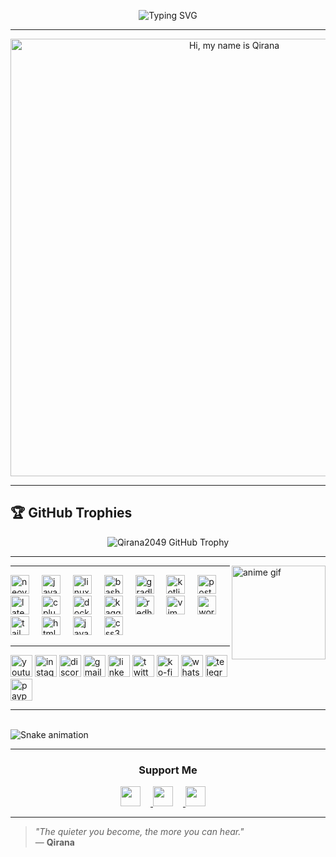 <p align="center">
  <img 
    src="https://readme-typing-svg.herokuapp.com?font=Fira+Code&size=39&duration=4000&pause=1000&color=FF69B4&center=true&vCenter=true&width=1000&height=80&lines=%F0%9F%A4%96+I'm+Qirana;Aspiring+Full+Stack+Web+Developer;Junior+Machine+Learning+Engineer;Penetration+Testing+Enthusiast" 
    alt="Typing SVG"
  />
</p>

---

<p align="center">
  <img 
    src="https://media1.giphy.com/media/v1.Y2lkPTc5MGI3NjExbG05Y21jcG13bXloMzd6bGdja3Bza2p6bHVtZWFnNDdnZmtpOXdpOSZlcD12MV9pbnRlcm5hbF9naWZfYnlfaWQmY3Q9Zw/yWks1AKUIldwKNHOxT/giphy.gif" 
    alt="Hi, my name is Qirana" 
    width="700" 
  />
</p>


---


## 🏆 GitHub Trophies

<p align="center">
  <img src="https://github-trophies.vercel.app/?username=Qirana2049&theme=radical&no-frame=true&no-bg=true&margin-w=10&column=10" alt="Qirana2049 GitHub Trophy" />
</p>



---
<img 
  align="right" 
  height="150" 
  src="https://i.pinimg.com/originals/c4/98/7d/c4987d0df7dc63e83f8d65a9f1f8ac30.gif"  
  alt="anime gif" 
/>

---

<div align="left">
  <img src="https://cdn.simpleicons.org/neovim/57A143" height="30" alt="neovim logo" />
  <img width="12" />
  <img src="https://cdn.jsdelivr.net/gh/devicons/devicon/icons/java/java-original.svg" height="30" alt="java logo" />
  <img width="12" />
  <img src="https://cdn.jsdelivr.net/gh/devicons/devicon/icons/linux/linux-original.svg" height="30" alt="linux logo" />
  <img width="12" />
  <img src="https://cdn.simpleicons.org/gnubash/4EAA25" height="30" alt="bash logo" />
  <img width="12" />
  <img src="https://cdn.jsdelivr.net/gh/devicons/devicon/icons/gradle/gradle-original.svg" height="30" alt="gradle logo"  />
  <img width="12" />
  <img src="https://cdn.jsdelivr.net/gh/devicons/devicon/icons/kotlin/kotlin-original.svg" height="30" alt="kotlin logo"  />
  <img width="12" />
  <img src="https://cdn.jsdelivr.net/gh/devicons/devicon/icons/postgresql/postgresql-original.svg" height="30" alt="postgresql logo"  />
  <img width="12" />
  <img src="https://cdn.jsdelivr.net/gh/devicons/devicon/icons/latex/latex-original.svg" height="30" alt="latex logo"  />
  <img width="12" />
  <img src="https://cdn.jsdelivr.net/gh/devicons/devicon/icons/cplusplus/cplusplus-original.svg" height="30" alt="cplusplus logo"  />
  <img width="12" />
  <img src="https://cdn.simpleicons.org/docker/2496ED" height="30" alt="docker logo" />
  <img width="12" />
  <img src="https://cdn.simpleicons.org/kaggle/20BEFF" height="30" alt="kaggle logo" />
  <img width="12" />
  <img src="https://cdn.simpleicons.org/redhat/EE0000" height="30" alt="redhat logo" />
  <img width="12" />
  <img src="https://cdn.simpleicons.org/vim/019733" height="30" alt="vim logo" />
  <img width="12" />
  <img src="https://cdn.simpleicons.org/wordpress/21759B" height="30" alt="wordpress logo" />
  <img width="12" />
  <img src="https://cdn.simpleicons.org/tailwindcss/06B6D4" height="30" alt="tailwindcss logo" />
  <img width="12" />
  <img src="https://cdn.simpleicons.org/html5/E34F26" height="30" alt="html5 logo" />
  <img width="12" />
  <img src="https://cdn.simpleicons.org/javascript/F7DF1E" height="30" alt="javascript logo" />
  <img width="12" />
  <img src="https://cdn.jsdelivr.net/gh/devicons/devicon/icons/css3/css3-original.svg" height="30" alt="css3 logo" />
</div>

---

<div align="left">
  <img src="https://img.shields.io/static/v1?message=Youtube&logo=youtube&label=&color=FF0000&logoColor=white&labelColor=&style=for-the-badge" height="35" alt="youtube logo" />
  <img src="https://img.shields.io/static/v1?message=Instagram&logo=instagram&label=&color=E4405F&logoColor=white&labelColor=&style=for-the-badge" height="35" alt="instagram logo" />
  <img src="https://img.shields.io/static/v1?message=Discord&logo=discord&label=&color=7289DA&logoColor=white&labelColor=&style=for-the-badge" height="35" alt="discord logo" />
  <img src="https://img.shields.io/static/v1?message=Gmail&logo=gmail&label=&color=D14836&logoColor=white&labelColor=&style=for-the-badge" height="35" alt="gmail logo" />
  <img src="https://img.shields.io/static/v1?message=LinkedIn&logo=linkedin&label=&color=0077B5&logoColor=white&labelColor=&style=for-the-badge" height="35" alt="linkedin logo" />
  <img src="https://img.shields.io/static/v1?message=Twitter&logo=twitter&label=&color=1DA1F2&logoColor=white&labelColor=&style=for-the-badge" height="35" alt="twitter logo" />
  <img src="https://img.shields.io/static/v1?message=Ko-fi&logo=ko-fi&label=&color=F16061&logoColor=white&labelColor=&style=for-the-badge" height="35" alt="ko-fi logo" />
  <img src="https://img.shields.io/static/v1?message=Whatsapp&logo=whatsapp&label=&color=25D366&logoColor=white&labelColor=&style=for-the-badge" height="35" alt="whatsapp logo" />
  <img src="https://img.shields.io/static/v1?message=Telegram&logo=telegram&label=&color=2CA5E0&logoColor=white&labelColor=&style=for-the-badge" height="35" alt="telegram logo" />
  <img src="https://img.shields.io/static/v1?message=PayPal&logo=paypal&label=&color=00457C&logoColor=white&labelColor=&style=for-the-badge" height="35" alt="paypal logo" />
</div>

---

<br clear="both" />

<img src="https://raw.githubusercontent.com/Qirana2049/Qirana2049/output/snake.svg" alt="Snake animation" />


---



<h3 align="center">Support Me</h3>

<p align="center">
  <a href="https://ko-fi.com/sushil_" target="_blank">
    <img src="https://img.shields.io/badge/Ko--fi-343B45?logo=kofi&logoColor=Black" height="32" style="margin-right: 16px" />
  </a>
  <a href="https://paypal.me/paypall" target="_blank">
    <img src="https://img.shields.io/badge/PayPal-00457C?style=flat&logo=paypal&logoColor=white" height="32" style="margin-right: 16px" />
  </a>
  <a href="https://buymeacoffee.com/coffe" target="_blank">
    <img src="https://img.shields.io/badge/Buy%20Me%20a%20Coffee-fde047?style=flat&logo=buy-me-a-coffee&logoColor=white" height="32" style="margin-right: 16px" />
  </a>
</p>

---

> _"The quieter you become, the more you can hear."_  
> — **Qirana**

